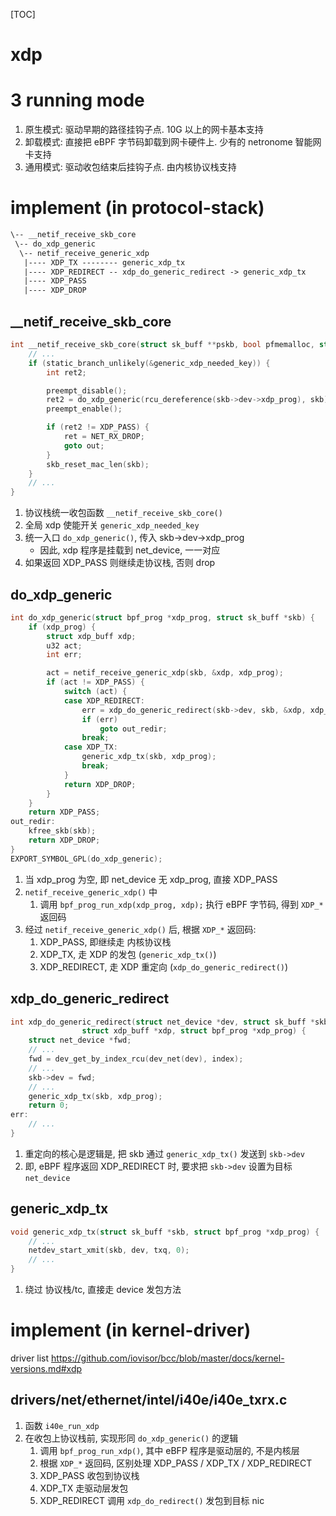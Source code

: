 [TOC]
# xdp

# 3 running mode
1. 原生模式: 驱动早期的路径挂钩子点. 10G 以上的网卡基本支持
2. 卸载模式: 直接把 eBPF 字节码卸载到网卡硬件上. 少有的 netronome 智能网卡支持
3. 通用模式: 驱动收包结束后挂钩子点. 由内核协议栈支持

# implement (in protocol-stack)
```txt
\-- __netif_receive_skb_core
 \-- do_xdp_generic
  \-- netif_receive_generic_xdp
   |---- XDP_TX -------- generic_xdp_tx
   |---- XDP_REDIRECT -- xdp_do_generic_redirect -> generic_xdp_tx
   |---- XDP_PASS
   |---- XDP_DROP
```
## __netif_receive_skb_core
```c++
int __netif_receive_skb_core(struct sk_buff **pskb, bool pfmemalloc, struct packet_type **ppt_prev) {
    // ...
    if (static_branch_unlikely(&generic_xdp_needed_key)) {
		int ret2;

		preempt_disable();
		ret2 = do_xdp_generic(rcu_dereference(skb->dev->xdp_prog), skb);
		preempt_enable();

		if (ret2 != XDP_PASS) {
			ret = NET_RX_DROP;
			goto out;
		}
		skb_reset_mac_len(skb);
	}
    // ...
}
```
1. 协议栈统一收包函数 `__netif_receive_skb_core()`
2. 全局 xdp 使能开关 `generic_xdp_needed_key`
3. 统一入口 `do_xdp_generic()`, 传入 skb->dev->xdp_prog
    + 因此, xdp 程序是挂载到 net_device, 一一对应
4. 如果返回 XDP_PASS 则继续走协议栈, 否则 drop

## do_xdp_generic
```c++
int do_xdp_generic(struct bpf_prog *xdp_prog, struct sk_buff *skb) {
	if (xdp_prog) {
		struct xdp_buff xdp;
		u32 act;
		int err;

		act = netif_receive_generic_xdp(skb, &xdp, xdp_prog);
		if (act != XDP_PASS) {
			switch (act) {
			case XDP_REDIRECT:
				err = xdp_do_generic_redirect(skb->dev, skb, &xdp, xdp_prog);
				if (err)
					goto out_redir;
				break;
			case XDP_TX:
				generic_xdp_tx(skb, xdp_prog);
				break;
			}
			return XDP_DROP;
		}
	}
	return XDP_PASS;
out_redir:
	kfree_skb(skb);
	return XDP_DROP;
}
EXPORT_SYMBOL_GPL(do_xdp_generic);
```
1. 当 xdp_prog 为空, 即 net_device 无 xdp_prog, 直接 XDP_PASS
2. `netif_receive_generic_xdp()` 中
    1. 调用 `bpf_prog_run_xdp(xdp_prog, xdp);` 执行 eBPF 字节码, 得到 `XDP_*` 返回码
3. 经过 `netif_receive_generic_xdp()` 后, 根据 `XDP_*` 返回码:
    1. XDP_PASS, 即继续走 内核协议栈
    2. XDP_TX, 走 XDP 的发包 (`generic_xdp_tx()`)
    3. XDP_REDIRECT, 走 XDP 重定向 (`xdp_do_generic_redirect()`)

## xdp_do_generic_redirect
```c++
int xdp_do_generic_redirect(struct net_device *dev, struct sk_buff *skb,
			    struct xdp_buff *xdp, struct bpf_prog *xdp_prog) {
	struct net_device *fwd;
    // ...
	fwd = dev_get_by_index_rcu(dev_net(dev), index);
    // ...
	skb->dev = fwd;
    // ...
	generic_xdp_tx(skb, xdp_prog);
	return 0;
err:
    // ...
}
```
1. 重定向的核心是逻辑是, 把 skb 通过 `generic_xdp_tx()` 发送到 `skb->dev`
2. 即, eBPF 程序返回 XDP_REDIRECT 时, 要求把 `skb->dev` 设置为目标 `net_device`

## generic_xdp_tx
```c++
void generic_xdp_tx(struct sk_buff *skb, struct bpf_prog *xdp_prog) {
	// ...
    netdev_start_xmit(skb, dev, txq, 0);
    // ...
}
```
1. 绕过 协议栈/tc, 直接走 device 发包方法

# implement (in kernel-driver)
driver list https://github.com/iovisor/bcc/blob/master/docs/kernel-versions.md#xdp
## drivers/net/ethernet/intel/i40e/i40e_txrx.c
1. 函数 `i40e_run_xdp`
2. 在收包上协议栈前, 实现形同 `do_xdp_generic()` 的逻辑
    1. 调用 `bpf_prog_run_xdp()`, 其中 eBFP 程序是驱动层的, 不是内核层
    2. 根据 `XDP_*` 返回码, 区别处理 XDP_PASS / XDP_TX / XDP_REDIRECT
    3. XDP_PASS 收包到协议栈
    4. XDP_TX 走驱动层发包
    5. XDP_REDIRECT 调用 `xdp_do_redirect()` 发包到目标 nic

